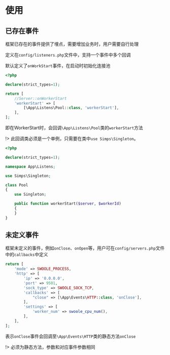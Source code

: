 # 使用

## 已存在事件

框架已存在的事件提供了埋点，需要增加业务时，用户需要自行处理

定义在`config/listeners.php`文件中，支持一个事件中多个回调

默认定义了`onWorkStart`事件，在启动时初始化连接池

```php
<?php

declare(strict_types=1);

return [
    //Server::onWorkerStart
    'workerStart' => [
        [\App\Listens\Pool::class, 'workerStart'],
    ],
];
```

即在WorkerStart时，会回调`\App\Listens\Pool`类的`workerStart`方法

!> 此回调类必须是一个单例，只需要在类中`use Simps\Singleton`。

```php
<?php

declare(strict_types=1);

namespace App\Listens;

use Simps\Singleton;

class Pool
{
    use Singleton;

    public function workerStart($server, $workerId)
    {
    }
}
```

## 未定义事件

框架未定义的事件，例如`onClose`、`onOpen`等，用户可在`config/servers.php`文件中的`callbacks`中定义

```php
return [
    'mode' => SWOOLE_PROCESS,
    'http' => [
        'ip' => '0.0.0.0',
        'port' => 9501,
        'sock_type' => SWOOLE_SOCK_TCP,
        'callbacks' => [
            "close" => [\App\Events\HTTP::class, 'onClose'],
        ],
        'settings' => [
            'worker_num' => swoole_cpu_num(),
        ],
    ],
];
```

表示`onClose`事件会回调至`\App\Events\HTTP`类的静态方法`onClose`

!> 必须为静态方法，参数和对应事件参数相同